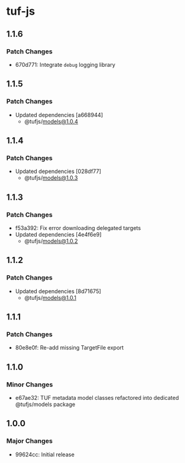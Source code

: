 # tuf-js

## 1.1.6

### Patch Changes

- 670d771: Integrate `debug` logging library

## 1.1.5

### Patch Changes

- Updated dependencies [a668944]
  - @tufjs/models@1.0.4

## 1.1.4

### Patch Changes

- Updated dependencies [028df77]
  - @tufjs/models@1.0.3

## 1.1.3

### Patch Changes

- f53a392: Fix error downloading delegated targets
- Updated dependencies [4e4f6e9]
  - @tufjs/models@1.0.2

## 1.1.2

### Patch Changes

- Updated dependencies [8d71675]
  - @tufjs/models@1.0.1

## 1.1.1

### Patch Changes

- 80e8e0f: Re-add missing TargetFile export

## 1.1.0

### Minor Changes

- e67ae32: TUF metadata model classes refactored into dedicated @tufjs/models package

## 1.0.0

### Major Changes

- 99624cc: Initial release
